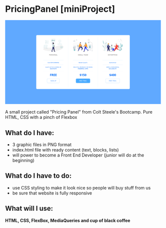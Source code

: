 # PricingPanel [miniProject]
![Design preview for the Pricing Panel from Colt Steele's Bootcamp](Screenshot.png)

 A small project called "Pricing Panel" from Colt Steele's Bootcamp. Pure HTML, CSS with a pinch of Flexbox

## What do I have:
* 3 graphic files in PNG format
* index.html file with ready content (text, blocks, lists)
* will power to become a Front End Developer (junior will do at the beginning)

## What do I have to do:
* use CSS styling to make it look nice so people will buy stuff from us
* be sure that website is fully responsive 

## What will I use:
**HTML, CSS, FlexBox, MediaQueries and cup of black coffee**
